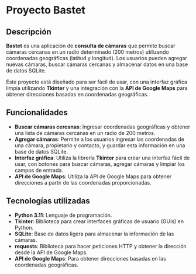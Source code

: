 # Proyecto Bastet

## Descripción

**Bastet** es una aplicación de **consulta de cámaras** que permite buscar cámaras cercanas en un radio determinado (200 metros) utilizando coordenadas geográficas (latitud y longitud). Los usuarios pueden agregar nuevas cámaras, buscar cámaras cercanas y almacenar datos en una base de datos SQLite.

Este proyecto está diseñado para ser fácil de usar, con una interfaz gráfica limpia utilizando **Tkinter** y una integración con la **API de Google Maps** para obtener direcciones basadas en coordenadas geográficas.

## Funcionalidades

- **Buscar cámaras cercanas**: Ingresar coordenadas geográficas y obtener una lista de cámaras cercanas en un radio de 200 metros.
- **Agregar cámaras**: Permite a los usuarios ingresar las coordenadas de una cámara, propietario y contacto, y guardar esta información en una base de datos SQLite.
- **Interfaz gráfica**: Utiliza la librería **Tkinter** para crear una interfaz fácil de usar, con botones para buscar cámaras, agregar cámaras y limpiar los campos de entrada.
- **API de Google Maps**: Utiliza la API de Google Maps para obtener direcciones a partir de las coordenadas proporcionadas.

## Tecnologías utilizadas

- **Python 3.11**: Lenguaje de programación.
- **Tkinter**: Biblioteca para crear interfaces gráficas de usuario (GUIs) en Python.
- **SQLite**: Base de datos ligera para almacenar la información de las cámaras.
- **requests**: Biblioteca para hacer peticiones HTTP y obtener la dirección desde la API de Google Maps.
- **API de Google Maps**: Para obtener direcciones basadas en las coordenadas geográficas.

